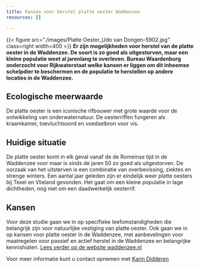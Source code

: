 ```yaml
---
title: Kansen voor herstel platte oester Waddenzee
resources: []

---
```


{{< figure src="./images/Platte Oester_Udo van Dongen-5902.jpg" class=right width=400 >}} **Er zijn mogelijkheden voor herstel van de platte oester in de Waddenzee. De soort is zo goed als uitgestorven, maar een kleine populatie weet al jarenlang te overleven.
Bureau Waardenburg onderzocht voor Rijkwaterstaat welke kansen er liggen om dit inheemse schelpdier te beschermen en de populatie te herstellen op andere locaties in de Waddenzee.**

## Ecologische meerwaarde
De platte oester is een iconische rifbouwer met grote waarde voor de ontwikkeling van onderwaternatuur. De oesterriffen fungeren als kraamkamer, toevluchtsoord en voedselbron voor vis.

## Huidige situatie 
De platte oester komt in elk geval vanaf de de Romeinse tijd in de Waddenzee voor maar is sinds de jaren 50 zo goed als uitgestorven. De oorzaak van het uitsterven is een combinatie van overbevissing, ziektes en strenge winters. 
Een aantal jaar geleden zijn er eindelijk weer platte oesters bij Texel en Vlieland gevonden. Het gaat om een kleine populatie in lage dichtheden, nog niet om een daadwerkelijk oesterrif.

## Kansen
Voor deze studie gaan we in op specifieke leefomstandigheden die belangrijk zijn voor natuurlijke vestiging van platte oester. Ook gaan we in op  kansen voor platte oester in de Waddenzee, met aanbevelingen voor maatregelen voor passief en actief herstel in de Waddenzee en belangrijke kennishiaten. [Lees verder op de website waddenzee.nl](https://www.waddenzee.nl/nieuws/nieuwsarchief/nieuwsbericht/kansen-voor-platte-oester-in-waddenzee)

Voor meer informatie kunt u contact opnemen met <a href="mailto:k.didderen@buwa.nl">Karin Didderen</a>
